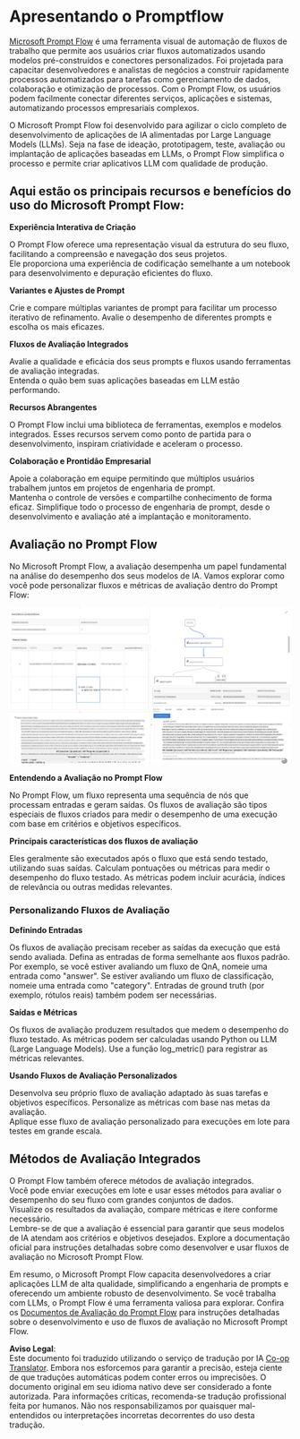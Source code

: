 <!--
CO_OP_TRANSLATOR_METADATA:
{
  "original_hash": "3cbe7629d254f1043193b7fe22524d55",
  "translation_date": "2025-05-09T15:08:57+00:00",
  "source_file": "md/01.Introduction/05/Promptflow.md",
  "language_code": "pt"
}
-->
# **Apresentando o Promptflow**

[Microsoft Prompt Flow](https://microsoft.github.io/promptflow/index.html?WT.mc_id=aiml-138114-kinfeylo) é uma ferramenta visual de automação de fluxos de trabalho que permite aos usuários criar fluxos automatizados usando modelos pré-construídos e conectores personalizados. Foi projetada para capacitar desenvolvedores e analistas de negócios a construir rapidamente processos automatizados para tarefas como gerenciamento de dados, colaboração e otimização de processos. Com o Prompt Flow, os usuários podem facilmente conectar diferentes serviços, aplicações e sistemas, automatizando processos empresariais complexos.

O Microsoft Prompt Flow foi desenvolvido para agilizar o ciclo completo de desenvolvimento de aplicações de IA alimentadas por Large Language Models (LLMs). Seja na fase de ideação, prototipagem, teste, avaliação ou implantação de aplicações baseadas em LLMs, o Prompt Flow simplifica o processo e permite criar aplicativos LLM com qualidade de produção.

## Aqui estão os principais recursos e benefícios do uso do Microsoft Prompt Flow:

**Experiência Interativa de Criação**

O Prompt Flow oferece uma representação visual da estrutura do seu fluxo, facilitando a compreensão e navegação dos seus projetos.  
Ele proporciona uma experiência de codificação semelhante a um notebook para desenvolvimento e depuração eficientes do fluxo.

**Variantes e Ajustes de Prompt**

Crie e compare múltiplas variantes de prompt para facilitar um processo iterativo de refinamento. Avalie o desempenho de diferentes prompts e escolha os mais eficazes.

**Fluxos de Avaliação Integrados**

Avalie a qualidade e eficácia dos seus prompts e fluxos usando ferramentas de avaliação integradas.  
Entenda o quão bem suas aplicações baseadas em LLM estão performando.

**Recursos Abrangentes**

O Prompt Flow inclui uma biblioteca de ferramentas, exemplos e modelos integrados. Esses recursos servem como ponto de partida para o desenvolvimento, inspiram criatividade e aceleram o processo.

**Colaboração e Prontidão Empresarial**

Apoie a colaboração em equipe permitindo que múltiplos usuários trabalhem juntos em projetos de engenharia de prompt.  
Mantenha o controle de versões e compartilhe conhecimento de forma eficaz. Simplifique todo o processo de engenharia de prompt, desde o desenvolvimento e avaliação até a implantação e monitoramento.

## Avaliação no Prompt Flow

No Microsoft Prompt Flow, a avaliação desempenha um papel fundamental na análise do desempenho dos seus modelos de IA. Vamos explorar como você pode personalizar fluxos e métricas de avaliação dentro do Prompt Flow:

![PFVizualise](../../../../../translated_images/pfvisualize.93c453890f4088830217fa7308b1a589058ed499bbfff160c85676066b5cbf2d.pt.png)

**Entendendo a Avaliação no Prompt Flow**

No Prompt Flow, um fluxo representa uma sequência de nós que processam entradas e geram saídas. Os fluxos de avaliação são tipos especiais de fluxos criados para medir o desempenho de uma execução com base em critérios e objetivos específicos.

**Principais características dos fluxos de avaliação**

Eles geralmente são executados após o fluxo que está sendo testado, utilizando suas saídas. Calculam pontuações ou métricas para medir o desempenho do fluxo testado. As métricas podem incluir acurácia, índices de relevância ou outras medidas relevantes.

### Personalizando Fluxos de Avaliação

**Definindo Entradas**

Os fluxos de avaliação precisam receber as saídas da execução que está sendo avaliada. Defina as entradas de forma semelhante aos fluxos padrão.  
Por exemplo, se você estiver avaliando um fluxo de QnA, nomeie uma entrada como "answer". Se estiver avaliando um fluxo de classificação, nomeie uma entrada como "category". Entradas de ground truth (por exemplo, rótulos reais) também podem ser necessárias.

**Saídas e Métricas**

Os fluxos de avaliação produzem resultados que medem o desempenho do fluxo testado. As métricas podem ser calculadas usando Python ou LLM (Large Language Models). Use a função log_metric() para registrar as métricas relevantes.

**Usando Fluxos de Avaliação Personalizados**

Desenvolva seu próprio fluxo de avaliação adaptado às suas tarefas e objetivos específicos. Personalize as métricas com base nas metas da avaliação.  
Aplique esse fluxo de avaliação personalizado para execuções em lote para testes em grande escala.

## Métodos de Avaliação Integrados

O Prompt Flow também oferece métodos de avaliação integrados.  
Você pode enviar execuções em lote e usar esses métodos para avaliar o desempenho do seu fluxo com grandes conjuntos de dados.  
Visualize os resultados da avaliação, compare métricas e itere conforme necessário.  
Lembre-se de que a avaliação é essencial para garantir que seus modelos de IA atendam aos critérios e objetivos desejados. Explore a documentação oficial para instruções detalhadas sobre como desenvolver e usar fluxos de avaliação no Microsoft Prompt Flow.

Em resumo, o Microsoft Prompt Flow capacita desenvolvedores a criar aplicações LLM de alta qualidade, simplificando a engenharia de prompts e oferecendo um ambiente robusto de desenvolvimento. Se você trabalha com LLMs, o Prompt Flow é uma ferramenta valiosa para explorar. Confira os [Documentos de Avaliação do Prompt Flow](https://learn.microsoft.com/azure/machine-learning/prompt-flow/how-to-develop-an-evaluation-flow?view=azureml-api-2?WT.mc_id=aiml-138114-kinfeylo) para instruções detalhadas sobre o desenvolvimento e uso de fluxos de avaliação no Microsoft Prompt Flow.

**Aviso Legal**:  
Este documento foi traduzido utilizando o serviço de tradução por IA [Co-op Translator](https://github.com/Azure/co-op-translator). Embora nos esforcemos para garantir a precisão, esteja ciente de que traduções automáticas podem conter erros ou imprecisões. O documento original em seu idioma nativo deve ser considerado a fonte autorizada. Para informações críticas, recomenda-se tradução profissional feita por humanos. Não nos responsabilizamos por quaisquer mal-entendidos ou interpretações incorretas decorrentes do uso desta tradução.